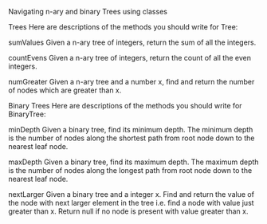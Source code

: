 Navigating n-ary and binary Trees using classes

Trees
Here are descriptions of the methods you should write for Tree:

sumValues
Given a n-ary tree of integers, return the sum of all the integers.

countEvens
Given a n-ary tree of integers, return the count of all the even integers.

numGreater
Given a n-ary tree and a number x, find and return the number of nodes which are greater than x.

Binary Trees
Here are descriptions of the methods you should write for BinaryTree:

minDepth
Given a binary tree, find its minimum depth. The minimum depth is the number of nodes along the shortest path from root node down to the nearest leaf node.

maxDepth
Given a binary tree, find its maximum depth. The maximum depth is the number of nodes along the longest path from root node down to the nearest leaf node.

nextLarger
Given a binary tree and a integer x. Find and return the value of the node with next larger element in the tree i.e. find a node with value just greater than x. Return null if no node is present with value greater than x.
